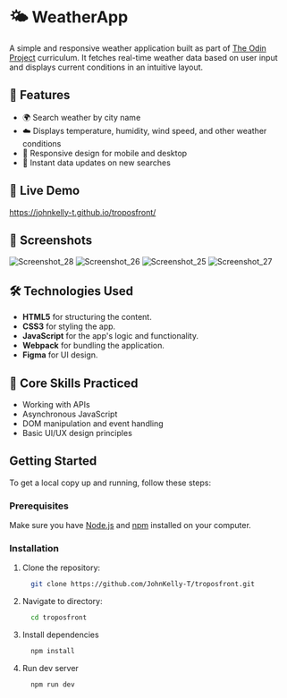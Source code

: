 # 🌤️ WeatherApp

A simple and responsive weather application built as part of [The Odin Project](https://www.theodinproject.com/) curriculum. It fetches real-time weather data based on user input and displays current conditions in an intuitive layout.

## 🚀 Features

- 🌍 Search weather by city name  
- ☁️ Displays temperature, humidity, wind speed, and other weather conditions 
- 📱 Responsive design for mobile and desktop  
- 🔁 Instant data updates on new searches  

## 🔗 Live Demo

https://johnkelly-t.github.io/troposfront/


## 📸 Screenshots

![Screenshot_28](https://github.com/user-attachments/assets/3586054e-eb84-4f5c-9cb1-2da6d010356b)
![Screenshot_26](https://github.com/user-attachments/assets/471f2183-ba29-4013-b2d9-543eabc246ab)
![Screenshot_25](https://github.com/user-attachments/assets/e68e5e7c-0954-4b40-aa47-2a91b096ce2e)
![Screenshot_27](https://github.com/user-attachments/assets/81752398-a943-4e73-96ea-3aeba85e006d)


## 🛠 Technologies Used

- **HTML5** for structuring the content.
- **CSS3** for styling the app.
- **JavaScript** for the app's logic and functionality.
- **Webpack** for bundling the application.
- **Figma** for UI design.


## 🧠 Core Skills Practiced

- Working with APIs
- Asynchronous JavaScript  
- DOM manipulation and event handling  
- Basic UI/UX design principles  

## Getting Started

To get a local copy up and running, follow these steps:

### Prerequisites

Make sure you have [Node.js](https://nodejs.org/) and [npm](https://www.npmjs.com/) installed on your computer.

### Installation

1. Clone the repository:
   ```bash
     git clone https://github.com/JohnKelly-T/troposfront.git
   ```
2. Navigate to directory:
   ```bash
     cd troposfront
   ```
4. Install dependencies
   ```bash
     npm install
   ```
5. Run dev server
   ```bash
     npm run dev
   ```
